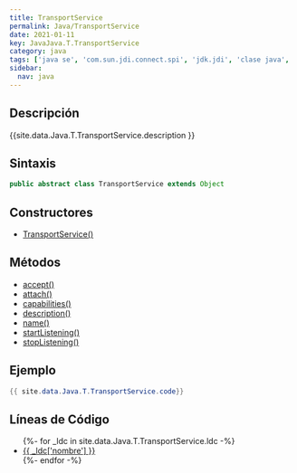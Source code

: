 ```yaml
---
title: TransportService
permalink: Java/TransportService
date: 2021-01-11
key: JavaJava.T.TransportService
category: java
tags: ['java se', 'com.sun.jdi.connect.spi', 'jdk.jdi', 'clase java', 'Java 1.5']
sidebar: 
  nav: java
---
```


## Descripción
{{site.data.Java.T.TransportService.description }}

## Sintaxis
~~~java
public abstract class TransportService extends Object
~~~

## Constructores
* [TransportService()](/Java/TransportService/TransportService/)

## Métodos
* [accept()](/Java/TransportService/accept)
* [attach()](/Java/TransportService/attach)
* [capabilities()](/Java/TransportService/capabilities)
* [description()](/Java/TransportService/description)
* [name()](/Java/TransportService/name)
* [startListening()](/Java/TransportService/startListening)
* [stopListening()](/Java/TransportService/stopListening)

## Ejemplo
~~~java
{{ site.data.Java.T.TransportService.code}}
~~~

## Líneas de Código
<ul>
{%- for _ldc in site.data.Java.T.TransportService.ldc -%}
   <li>
       <a href="{{_ldc['url'] }}">{{ _ldc['nombre'] }}</a>
   </li>
{%- endfor -%}
</ul>
